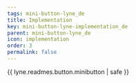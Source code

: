 ```yaml
---
tags: mini-button-lyne_de
title: Implementation
key: mini-button-lyne-implementation_de
parent: mini-button-lyne_de
icon: implementation
order: 3
permalink: false  
---
```

{{ lyne.readmes.button.minibutton | safe }}


